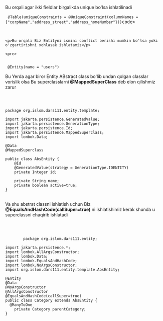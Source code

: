 



<body>
   <p>Bu orqali agar ikki fieldlar birgalikda unique bo'lsa ishlatilinadi</p>
<pre> <code>@Table(uniqueConstraints = @UniqueConstraint(columnNames = {"corpName","address_street","address_homeNumber"}))</code>code></pre><br>

    <p>Bu orqali Biz Entityni ismini conflict berishi mumkin bo'lsa yoki o'zgartirishni xohlasak ishlatamiz</p>

    <pre>
<code>
 @Entity(name = "users")
</code>
</pre>
<p>Bu Yerda agar biror Entity ABstract class bo'lib undan qolgan classlar vorislik olsa Bu superclasslarni<b> @MappedSuperClass</b> deb elon qilishmiz zarur </p><br>

<pre>
<code>
package org.islom.dars111.entity.template;

import jakarta.persistence.GeneratedValue;
import jakarta.persistence.GenerationType;
import jakarta.persistence.Id;
import jakarta.persistence.MappedSuperclass;
import lombok.Data;

@Data
@MappedSuperclass

public class AbsEntity {
    @Id
    @GeneratedValue(strategy = GenerationType.IDENTITY)
    private Integer id;

    private String name;
    private boolean active=true;
}
</code>
</pre>
 <p>Va shu abstrat classni ishlatish uchun BIz  <b>@EqualsAndHashCode(callSuper=true)</b> ni ishlatishimiz kerak shunda u superclassni chaqirib ishlatadi </p><br>
<pre>
    <code>
        package org.islom.dars111.entity;

import jakarta.persistence.*;
import lombok.AllArgsConstructor;
import lombok.Data;
import lombok.EqualsAndHashCode;
import lombok.NoArgsConstructor;
import org.islom.dars111.entity.template.AbsEntity;

@Entity
@Data
@NoArgsConstructor
@AllArgsConstructor
@EqualsAndHashCode(callSuper=true)
public class Category extends AbsEntity {
  @ManyToOne
    private Category parentCategory;
}
    </code>
</pre>

